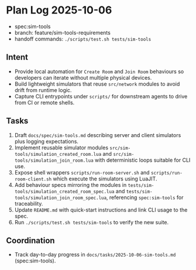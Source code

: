 # Plan Log 2025-10-06
- spec:sim-tools
- branch: feature/sim-tools-requirements
- handoff commands: `./scripts/test.sh tests/sim-tools`

## Intent
- Provide local automation for `Create Room` and `Join Room` behaviours so developers can iterate without multiple physical devices.
- Build lightweight simulators that reuse `src/network` modules to avoid drift from runtime logic.
- Capture CLI entrypoints under `scripts/` for downstream agents to drive from CI or remote shells.

## Tasks
1. Draft `docs/spec/sim-tools.md` describing server and client simulators plus logging expectations.
2. Implement reusable simulator modules `src/sim-tools/simulation_created_room.lua` and `src/sim-tools/simulation_join_room.lua` with deterministic loops suitable for CLI use.
3. Expose shell wrappers `scripts/run-room-server.sh` and `scripts/run-room-client.sh` which execute the simulators using LuaJIT.
4. Add behaviour specs mirroring the modules in `tests/sim-tools/simulation_created_room_spec.lua` and `tests/sim-tools/simulation_join_room_spec.lua`, referencing `spec:sim-tools` for traceability.
5. Update `README.md` with quick-start instructions and link CLI usage to the spec.
6. Run `./scripts/test.sh tests/sim-tools` to verify the new suite.

## Coordination
- Track day-to-day progress in `docs/tasks/2025-10-06-sim-tools.md` (spec:sim-tools).
